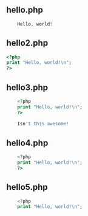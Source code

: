 hello.php
---------
```php
    Hello, world!
```

hello2.php
----------
```php
<?php
print "Hello, world!\n";
?>
```

hello3.php
----------
```php
    <?php
    print "Hello, world!\n";
    ?>
    
    Isn't this awesome!
```

hello4.php
----------
```php
    <?php
    print "Hello, world!\n";
    ?>

```    

hello5.php
----------
```php
    <?php
    print "Hello, world!\n";
```
